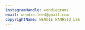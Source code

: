```yaml
---
instagramHandle: wendiegramz
email: wendie.lee4@gmail.com
copyrightName: WENDIE WANHSIU LEE
---
```

